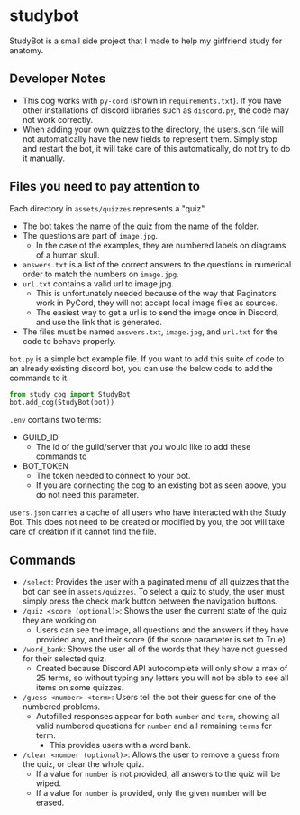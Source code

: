 # studybot
StudyBot is a small side project that I made to help my girlfriend study for anatomy.

## Developer Notes
- This cog works with `py-cord` (shown in `requirements.txt`). If you have other installations of discord libraries such as `discord.py`, the code may not work correctly.
- When adding your own quizzes to the directory, the users.json file will not automatically have the new fields to represent them. Simply stop and restart the bot, it will take care of this automatically, do not try to do it manually.

## Files you need to pay attention to
Each directory in `assets/quizzes` represents a "quiz".
- The bot takes the name of the quiz from the name of the folder. 
- The questions are part of `image.jpg`.
  - In the case of the examples, they are numbered labels on diagrams of a human skull.
- `answers.txt` is a list of the correct answers to the questions in numerical order to match the numbers on `image.jpg`.
- `url.txt` contains a valid url to image.jpg.
  - This is unfortunately needed because of the way that Paginators work in PyCord, they will not accept local image files as sources.
  - The easiest way to get a url is to send the image once in Discord, and use the link that is generated.
- The files must be named `answers.txt`, `image.jpg`, and `url.txt` for the code to behave properly.

`bot.py` is a simple bot example file. If you want to add this suite of code to an already existing discord bot, you can use the below code to add the commands to it.
```python
from study_cog import StudyBot
bot.add_cog(StudyBot(bot))
```

`.env` contains two terms:
- GUILD_ID
  - The id of the guild/server that you would like to add these commands to
- BOT_TOKEN
  - The token needed to connect to your bot.
  - If you are connecting the cog to an existing bot as seen above, you do not need this parameter.
  
`users.json` carries a cache of all users who have interacted with the Study Bot. This does not need to be created or modified by you, the bot will take care of creation if it cannot find the file.

## Commands
- `/select`: Provides the user with a paginated menu of all quizzes that the bot can see in `assets/quizzes`. To select a quiz to study, the user must simply press the check mark button between the navigation buttons.
- `/quiz <score (optional)>`: Shows the user the current state of the quiz they are working on
  - Users can see the image, all questions and the answers if they have provided any, and their score (if the score parameter is set to True)
- `/word_bank`: Shows the user all of the words that they have not guessed for their selected quiz.
  - Created because Discord API autocomplete will only show a max of 25 terms, so without typing any letters you will not be able to see all items on some quizzes.
- `/guess <number> <term>`: Users tell the bot their guess for one of the numbered problems.
  - Autofilled responses appear for both `number` and `term`, showing all valid numbered questions for `number` and all remaining `terms` for term.
    - This provides users with a word bank.
- `/clear <number (optional)>`: Allows the user to remove a guess from the quiz, or clear the whole quiz.
  - If a value for `number` is not provided, all answers to the quiz will be wiped.
  - If a value for `number` is provided, only the given number will be erased.
